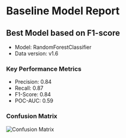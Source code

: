 # Baseline Model Report
## Best Model based on F1-score
- Model: RandomForestClassifier
- Data version: v1.6

### Key Performance Metrics
- Precision: 0.84
- Recall: 0.87
- F1-Score: 0.84
- POC-AUC: 0.59

### Confusion Matrix
![Confusion Matrix](reports/.png)
